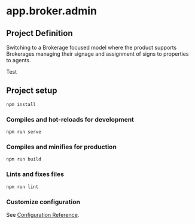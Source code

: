 # app.broker.admin

## Project Definition
Switching to a Brokerage focused model where the product supports Brokerages managing their signage and assignment of signs to properties to agents.

Test

## Project setup
```
npm install
```

### Compiles and hot-reloads for development
```
npm run serve
```

### Compiles and minifies for production
```
npm run build
```

### Lints and fixes files
```
npm run lint
```

### Customize configuration
See [Configuration Reference](https://cli.vuejs.org/config/).
